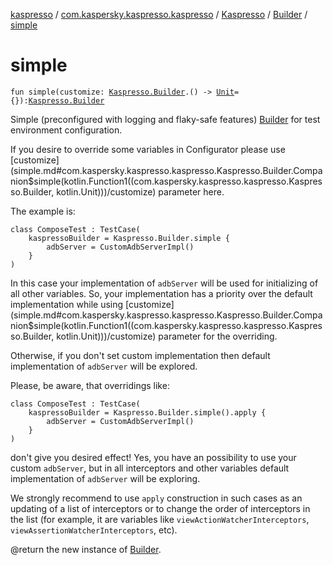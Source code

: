 [kaspresso](../../../index.md) / [com.kaspersky.kaspresso.kaspresso](../../index.md) / [Kaspresso](../index.md) / [Builder](index.md) / [simple](./simple.md)

# simple

`fun simple(customize: `[`Kaspresso.Builder`](index.md)`.() -> `[`Unit`](https://kotlinlang.org/api/latest/jvm/stdlib/kotlin/-unit/index.html)` = {}): `[`Kaspresso.Builder`](index.md)

Simple (preconfigured with logging and flaky-safe features) [Builder](index.md) for test environment configuration.

If you desire to override some variables in Configurator please use [customize](simple.md#com.kaspersky.kaspresso.kaspresso.Kaspresso.Builder.Companion$simple(kotlin.Function1((com.kaspersky.kaspresso.kaspresso.Kaspresso.Builder, kotlin.Unit)))/customize) parameter here.

The example is:

```
class ComposeTest : TestCase(
    kaspressoBuilder = Kaspresso.Builder.simple {
        adbServer = CustomAdbServerImpl()
    }
)
```

In this case your implementation of `adbServer` will be used for initializing of all other variables.
So, your implementation has a priority over the default implementation while using [customize](simple.md#com.kaspersky.kaspresso.kaspresso.Kaspresso.Builder.Companion$simple(kotlin.Function1((com.kaspersky.kaspresso.kaspresso.Kaspresso.Builder, kotlin.Unit)))/customize) parameter for the overriding.

Otherwise, if you don't set custom implementation then default implementation of `adbServer` will be explored.

Please, be aware, that overridings like:

```
class ComposeTest : TestCase(
    kaspressoBuilder = Kaspresso.Builder.simple().apply {
        adbServer = CustomAdbServerImpl()
    }
)
```

don't give you desired effect! Yes, you have an possibility to use your custom `adbServer`, but
in all interceptors and other variables default implementation of `adbServer` will be exploring.

We strongly recommend to use `apply` construction in such cases as an updating of a list of interceptors or
to change the order of interceptors in the list (for example, it are variables like
`viewActionWatcherInterceptors`, `viewAssertionWatcherInterceptors`, etc).

@return the new instance of [Builder](index.md).

